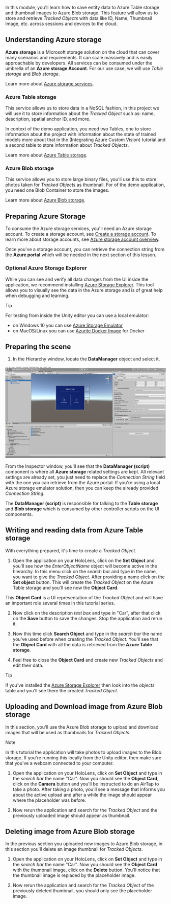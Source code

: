 In this module, you'll learn how to save entity data to Azure Table storage and thumbnail images to Azure Blob storage. This feature will allow us to store and retrieve *Tracked Objects* with data like ID, Name, Thumbnail Image, etc. across sessions and devices to the cloud.


## Understanding Azure storage

**Azure storage** is a Microsoft storage solution on the cloud that can cover many scenarios and requirements. It can scale massively and is easily approachable by developers. All services can be consumed under the umbrella of an **Azure storage Account**. For our use case, we will use *Table storage* and *Blob storage*.

Learn more about [Azure storage services](/azure/storage/blobs/storage-blobs-overview).

### Azure Table storage

This service allows us to store data in a NoSQL fashion, in this project we will use it to store information about the *Tracked Object* such as: name, description, spatial anchor ID, and more.

In context of the demo application, you need two Tables, one to store information about the project with information about the state of trained models more about that in the (Integrating Azure Custom Vision) tutorial and a second table to store information about *Tracked Objects*.

Learn more about [Azure Table storage](/azure/storage/tables/table-storage-overview).

### Azure Blob storage

This service allows you to store large binary files, you'll use this to store photos taken for *Tracked Objects* as thumbnail.
For of the demo application, you need one Blob Container to store the images.

Learn more about [Azure Blob storage](/azure/storage/blobs/storage-blobs-introduction).

## Preparing Azure Storage

To consume the Azure storage services, you'll need an Azure storage account. To create a storage account, see [Create a storage account](/azure/storage/common/storage-account-create?tabs=azure-portal). To learn more about storage accounts, see [Azure storage account overview](/azure/storage/common/storage-account-overview).

Once you've a storage account, you can retrieve the connection string from the **Azure portal** which will be needed in the next section of this lesson.

### Optional Azure Storage Explorer

While you can see and verify all data changes from the UI inside the application, we recommend installing [Azure Storage Explorer](https://azure.microsoft.com/features/storage-explorer/). This tool allows you to visually see the data in the Azure storage and is of great help when debugging and learning.

> [!TIP]
> For testing from inside the Unity editor you can use a local emulator:
>
> * on Windows 10 you can use [Azure Storage Emulator](/azure/storage/common/storage-use-emulator)
> * on MacOS/Linux you can use [Azurite Docker Image](https://hub.docker.com/_/microsoft-azure-storage-azurite) for Docker

## Preparing the scene

1. In the Hierarchy window, locate the **DataManager** object and select it.

![Unity with DataManager script component configuration fields shown in Inspector](../media/tutorial-2-section-4-step-1-1.png)

From the Inspector window, you'll see that the **DataManager (script)** component is where all **Azure storage** related settings are kept. All relevant settings are already set, you just need to replace the *Connection String* field with the one you can retrieve from the Azure portal. If you're using a local Azure storage emulator solution, then you can keep the already provided *Connection String*.

The **DataManager (script)** is responsible for talking to the **Table storage** and **Blob storage** which is consumed by other controller scripts on the UI components.

## Writing and reading data from Azure Table storage

With everything prepared, it's time to create a *Tracked Object*.

1. Open the application on your HoloLens, click on the **Set Object** and you'll see how the *EnterObjectName* object will become active in the hierarchy. In this menu click on the *search bar* and type in the name, you want to give the *Tracked Object*. After providing a name click on the **Set object** button. This will create the *Tracked Object* on the Azure Table storage and you'll see now the **Object Card**.

This **Object Card** is a UI representation of the *Tracked Object* and will have an important role several times in this tutorial series.

2. Now click on the description *text box* and type in "Car", after that click on the **Save** button to save the changes. Stop the application and rerun it.

3. Now this time click  **Search Object** and type in the *search bar* the name you've used before when creating the *Tracked Object*. You'll see that the **Object Card** with all the data is retrieved from the **Azure Table storage**.

4. Feel free to close the **Object Card** and create new *Tracked Objects* and edit their data.

> [!TIP]
> If you've installed the [Azure Storage Explorer](https://azure.microsoft.com/features/storage-explorer/) then look into the *objects* table and you'll see there the created *Tracked Object*.

## Uploading and Download image from Azure Blob storage

In this section, you'll use the Azure Blob storage to upload and download images that will be used as thumbnails for *Tracked Objects*.

> [!NOTE]
> In this tutorial the application will take photos to upload images to the Blob storage. If you're running this locally from the Unity editor, then make sure that you've a webcam connected to your computer.

1. Open the application on your HoloLens, click on **Set Object** and type in the *search bar* the name "Car". Now you should see the **Object Card**, click on the **Camera** button and you'll be instructed to do an AirTap to take a photo. After taking a photo, you'll see a message that informs you about the active upload and after a while the image should appear where the placeholder was before.

2. Now rerun the application and search for the *Tracked Object* and the previously uploaded image should appear as thumbnail.

## Deleting image from Azure Blob storage

In the previous section you uploaded new images to Azure Blob storage, in this section you'll delete an image thumbnail for *Tracked Objects*.

1. Open the application on your HoloLens, click on **Set Object** and type in the *search bar* the name "Car". Now you should see the **Object Card** with the thumbnail image, click on the **Delete** button. You'll notice that the thumbnail image is replaced by the placeholder image.

2. Now rerun the application and search for the *Tracked Object* of the previously deleted thumbnail, you should only see the placeholder image.